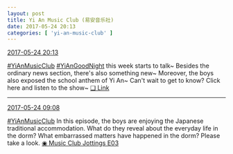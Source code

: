 ```yaml
---
layout: post
title: Yi An Music Club (易安音乐社)
date: 2017-05-24 20:13
categories: [ 'yi-an-music-club' ]
---
```


<div class="weibo-info">
  <a href="http://weibo.com/6094546964/F4CMMbLAa">2017-05-24 20:13</a>
</div>

[#YiAnMusicClub](http://weibo.com/p/100808beae2e3e05b17b64f63ebedca39f19b2) [#YiAnGoodNight](http://weibo.com/p/10080892b104a59bff303ca883e7931b5b916e) this week starts to talk~ Besides the ordinary news section, there's also something new~ Moreover, the boys also exposed the school anthem of Yi An~ Can't wait to get to know? Click here and listen to the show~ [❏ Link](http://www.ximalaya.com/78339006/sound/38838748)

<!-- more -->

---

<div class="weibo-info">
  <a href="http://weibo.com/6094546964/F4yqRxczD">2017-05-24 09:08</a>
</div>

[#YiAnMusicClub](http://weibo.com/p/100808beae2e3e05b17b64f63ebedca39f19b2) In this episode, the boys are enjoying the Japanese traditional accommodation. What do they reveal about the everyday life in the dorm? What embarrassed matters have happened in the dorm? Please take a look. [◉ Music Club Jottings E03](https://www.youtube.com/watch?v=P3kUM_RJ6WA)
